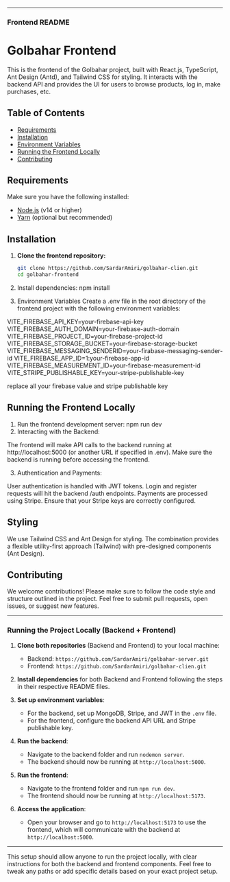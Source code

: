
---

### Frontend README


# Golbahar Frontend

This is the frontend of the Golbahar project, built with React.js, TypeScript, Ant Design (Antd), and Tailwind CSS for styling. It interacts with the backend API and provides the UI for users to browse products, log in, make purchases, etc.

## Table of Contents

- [Requirements](#requirements)
- [Installation](#installation)
- [Environment Variables](#environment-variables)
- [Running the Frontend Locally](#running-the-frontend-locally)
- [Contributing](#contributing)

## Requirements

Make sure you have the following installed:

- [Node.js](https://nodejs.org/en/) (v14 or higher)
- [Yarn](https://yarnpkg.com/) (optional but recommended)
  
## Installation

1. **Clone the frontend repository:**

   ```bash
   git clone https://github.com/SardarAmiri/golbahar-clien.git
   cd golbahar-frontend

2. Install dependencies:
   npm install

3. Environment Variables
   Create a .env file in the root directory of the frontend project with the following environment variables:

  VITE_FIREBASE_API_KEY=your-firebase-api-key
  VITE_FIREBASE_AUTH_DOMAIN=your-firebase-auth-domain
  VITE_FIREBASE_PROJECT_ID=your-firebase-project-id
  VITE_FIREBASE_STORAGE_BUCKET=your-firebase-storage-bucket
  VITE_FIREBASE_MESSAGING_SENDERID=your-firabase-messaging-sender-id
  VITE_FIREBASE_APP_ID=1:your-firebase-app-id
  VITE_FIREBASE_MEASUREMENT_ID=your-firebase-measurement-id
  VITE_STRIPE_PUBLISHABLE_KEY=your-stripe-publishable-key

  replace all your firebase value and stripe publishable key


## Running the Frontend Locally

1. Run the frontend development server:
   npm run dev
2. Interacting with the Backend:

  The frontend will make API calls to the backend running at http://localhost:5000 (or another URL if specified in .env).
  Make sure the backend is running before accessing the frontend.

3. Authentication and Payments:

  User authentication is handled with JWT tokens. Login and register requests will hit the backend /auth endpoints.
  Payments are processed using Stripe. Ensure that your Stripe keys are correctly configured.


## Styling

We use Tailwind CSS and Ant Design for styling. The combination provides a flexible utility-first approach (Tailwind) with pre-designed components (Ant Design).


## Contributing

We welcome contributions! Please make sure to follow the code style and structure outlined in the project. Feel free to submit pull requests, open issues, or suggest new features.


---

### Running the Project Locally (Backend + Frontend)

1. **Clone both repositories** (Backend and Frontend) to your local machine:
   - Backend: `https://github.com/SardarAmiri/golbahar-server.git`
   - Frontend: `https://github.com/SardarAmiri/golbahar-clien.git`

2. **Install dependencies** for both Backend and Frontend following the steps in their respective README files.

3. **Set up environment variables**:
   - For the backend, set up MongoDB, Stripe, and JWT in the `.env` file.
   - For the frontend, configure the backend API URL and Stripe publishable key.

4. **Run the backend**:
   - Navigate to the backend folder and run `nodemon server`.
   - The backend should now be running at `http://localhost:5000`.

5. **Run the frontend**:
   - Navigate to the frontend folder and run `npm run dev`.
   - The frontend should now be running at `http://localhost:5173`.

6. **Access the application**:
   - Open your browser and go to `http://localhost:5173` to use the frontend, which will communicate with the backend at `http://localhost:5000`.

---

This setup should allow anyone to run the project locally, with clear instructions for both the backend and frontend components. Feel free to tweak any paths or add specific details based on your exact project setup.



